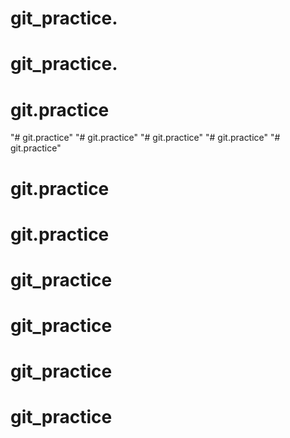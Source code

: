 # git_practice.
# git_practice.
# git.practice
"# git.practice" 
"# git.practice" 
"# git.practice" 
"# git.practice" 
"# git.practice" 
# git.practice
# git.practice
# git_practice
# git_practice
# git_practice
# git_practice
